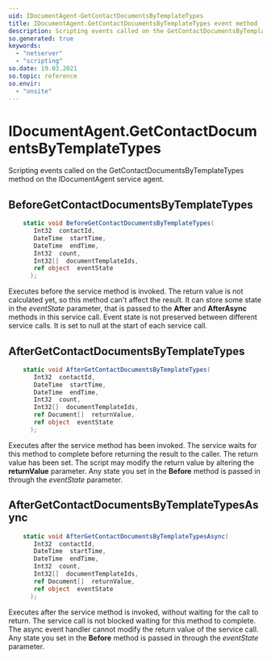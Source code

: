 ```yaml
---
uid: IDocumentAgent-GetContactDocumentsByTemplateTypes
title: IDocumentAgent.GetContactDocumentsByTemplateTypes event method
description: Scripting events called on the GetContactDocumentsByTemplateTypes method on the IDocumentAgent service agent.
so.generated: true
keywords:
  - "netserver"
  - "scripting"
so.date: 19.03.2021
so.topic: reference
so.envir:
  - "onsite"
---
```

# IDocumentAgent.GetContactDocumentsByTemplateTypes

Scripting events called on the <see cref='M:SuperOffice.CRM.Services.IDocumentAgent.GetContactDocumentsByTemplateTypes'>GetContactDocumentsByTemplateTypes</see> method on the <see cref='IDocumentAgent'>IDocumentAgent</see>  service agent.

## BeforeGetContactDocumentsByTemplateTypes
```cs
    static void BeforeGetContactDocumentsByTemplateTypes(
       Int32  contactId,
       DateTime  startTime,
       DateTime  endTime,
       Int32  count,
       Int32[]  documentTemplateIds,
       ref object  eventState
      );
```
Executes before the service method is invoked.
The return value is not calculated yet, so this method can't affect the result.
It can store some state in the *eventState* parameter, that is passed to the **After** and **AfterAsync** methods in this service call.
Event state is not preserved between different service calls. It is set to null at the start of each service call.
## AfterGetContactDocumentsByTemplateTypes
```cs
    static void AfterGetContactDocumentsByTemplateTypes(
       Int32  contactId,
       DateTime  startTime,
       DateTime  endTime,
       Int32  count,
       Int32[]  documentTemplateIds,
       ref Document[]  returnValue,
       ref object  eventState
      );
```
Executes after the service method has been invoked. The service waits for this method to complete before returning the result to the caller.
The return value has been set. The script may modify the return value by altering the **returnValue** parameter.
Any state you set in the **Before** method is passed in through the *eventState* parameter.
## AfterGetContactDocumentsByTemplateTypesAsync
```cs
    static void AfterGetContactDocumentsByTemplateTypesAsync(
       Int32  contactId,
       DateTime  startTime,
       DateTime  endTime,
       Int32  count,
       Int32[]  documentTemplateIds,
       ref Document[]  returnValue,
       ref object  eventState
      );
```
Executes after the service method is invoked, without waiting for the call to return.
The service call is not blocked waiting for this method to complete.
The async event handler cannot modify the return value of the service call.
Any state you set in the **Before** method is passed in through the *eventState* parameter.

